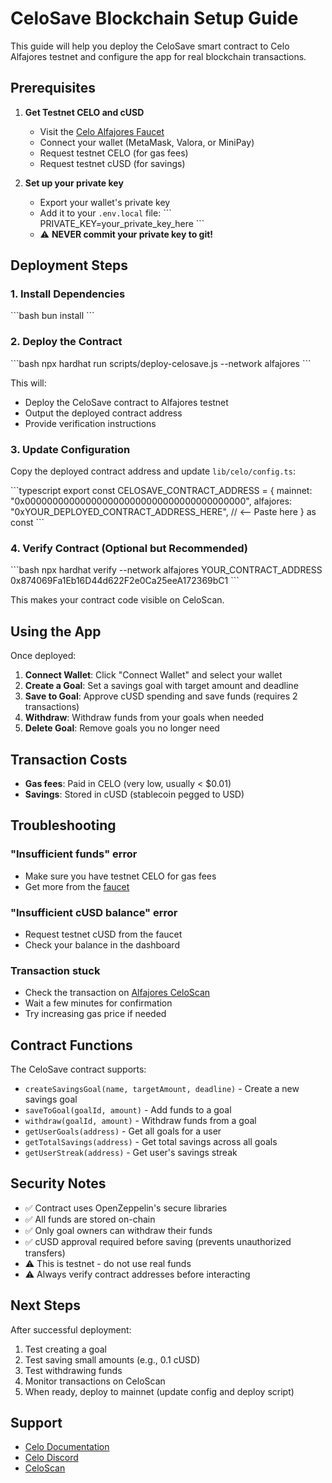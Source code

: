 # CeloSave Blockchain Setup Guide

This guide will help you deploy the CeloSave smart contract to Celo Alfajores testnet and configure the app for real blockchain transactions.

## Prerequisites

1. **Get Testnet CELO and cUSD**
   - Visit the [Celo Alfajores Faucet](https://faucet.celo.org/alfajores)
   - Connect your wallet (MetaMask, Valora, or MiniPay)
   - Request testnet CELO (for gas fees)
   - Request testnet cUSD (for savings)

2. **Set up your private key**
   - Export your wallet's private key
   - Add it to your `.env.local` file:
     \`\`\`
     PRIVATE_KEY=your_private_key_here
     \`\`\`
   - ⚠️ **NEVER commit your private key to git!**

## Deployment Steps

### 1. Install Dependencies

\`\`\`bash
bun install
\`\`\`

### 2. Deploy the Contract

\`\`\`bash
npx hardhat run scripts/deploy-celosave.js --network alfajores
\`\`\`

This will:
- Deploy the CeloSave contract to Alfajores testnet
- Output the deployed contract address
- Provide verification instructions

### 3. Update Configuration

Copy the deployed contract address and update `lib/celo/config.ts`:

\`\`\`typescript
export const CELOSAVE_CONTRACT_ADDRESS = {
  mainnet: "0x0000000000000000000000000000000000000000",
  alfajores: "0xYOUR_DEPLOYED_CONTRACT_ADDRESS_HERE", // <-- Paste here
} as const
\`\`\`

### 4. Verify Contract (Optional but Recommended)

\`\`\`bash
npx hardhat verify --network alfajores YOUR_CONTRACT_ADDRESS 0x874069Fa1Eb16D44d622F2e0Ca25eeA172369bC1
\`\`\`

This makes your contract code visible on CeloScan.

## Using the App

Once deployed:

1. **Connect Wallet**: Click "Connect Wallet" and select your wallet
2. **Create a Goal**: Set a savings goal with target amount and deadline
3. **Save to Goal**: Approve cUSD spending and save funds (requires 2 transactions)
4. **Withdraw**: Withdraw funds from your goals when needed
5. **Delete Goal**: Remove goals you no longer need

## Transaction Costs

- **Gas fees**: Paid in CELO (very low, usually < $0.01)
- **Savings**: Stored in cUSD (stablecoin pegged to USD)

## Troubleshooting

### "Insufficient funds" error
- Make sure you have testnet CELO for gas fees
- Get more from the [faucet](https://faucet.celo.org/alfajores)

### "Insufficient cUSD balance" error
- Request testnet cUSD from the faucet
- Check your balance in the dashboard

### Transaction stuck
- Check the transaction on [Alfajores CeloScan](https://alfajores.celoscan.io)
- Wait a few minutes for confirmation
- Try increasing gas price if needed

## Contract Functions

The CeloSave contract supports:

- `createSavingsGoal(name, targetAmount, deadline)` - Create a new savings goal
- `saveToGoal(goalId, amount)` - Add funds to a goal
- `withdraw(goalId, amount)` - Withdraw funds from a goal
- `getUserGoals(address)` - Get all goals for a user
- `getTotalSavings(address)` - Get total savings across all goals
- `getUserStreak(address)` - Get user's savings streak

## Security Notes

- ✅ Contract uses OpenZeppelin's secure libraries
- ✅ All funds are stored on-chain
- ✅ Only goal owners can withdraw their funds
- ✅ cUSD approval required before saving (prevents unauthorized transfers)
- ⚠️ This is testnet - do not use real funds
- ⚠️ Always verify contract addresses before interacting

## Next Steps

After successful deployment:
1. Test creating a goal
2. Test saving small amounts (e.g., 0.1 cUSD)
3. Test withdrawing funds
4. Monitor transactions on CeloScan
5. When ready, deploy to mainnet (update config and deploy script)

## Support

- [Celo Documentation](https://docs.celo.org)
- [Celo Discord](https://discord.gg/celo)
- [CeloScan](https://alfajores.celoscan.io)
